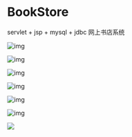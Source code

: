 # BookStore

servlet + jsp + mysql + jdbc 网上书店系统

![img](https://user-images.githubusercontent.com/23720005/32825694-e05ce5c2-ca20-11e7-86de-06ad044e3ba8.png)



![img](https://user-images.githubusercontent.com/23720005/35767272-3f4292fc-0924-11e8-99b5-9528d8ea6bef.png)



![img](https://user-images.githubusercontent.com/23720005/35767286-8046151c-0924-11e8-8938-1d6e738759bb.png)



![img](https://user-images.githubusercontent.com/23720005/35767300-d0d1ee66-0924-11e8-89bd-858e4a37f028.png)



![img](https://user-images.githubusercontent.com/23720005/32825846-55ae91b8-ca21-11e7-9d16-96b1969a4785.png)



![img](https://user-images.githubusercontent.com/23720005/35767318-26998f20-0925-11e8-9721-4480bb109da5.png)



![](https://user-images.githubusercontent.com/23720005/35767338-9fd8d242-0925-11e8-8ac7-953b4ba5a88c.png)

